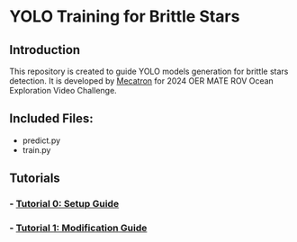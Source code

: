 # YOLO Training for Brittle Stars

## Introduction

This repository is created to guide YOLO models generation for brittle stars detection. It is developed by [Mecatron](https://mecatron.sg/) for 2024 OER MATE ROV Ocean Exploration Video Challenge.

## Included Files:
- predict.py
- train.py

## Tutorials
### - [Tutorial 0: Setup Guide](docs/installation.md)
### - [Tutorial 1: Modification Guide](docs/modification_guide.md)

